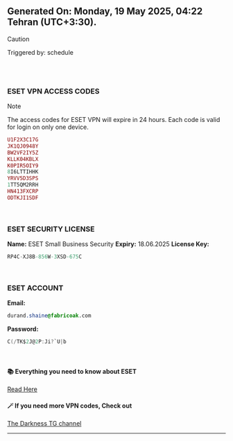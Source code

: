 ## Generated On: Monday, 19 May 2025, 04:22 Tehran (UTC+3:30).

> [!CAUTION]
> Triggered by: schedule

<br><br>

### ESET VPN ACCESS CODES

> [!NOTE]
> The access codes for ESET VPN will expire in 24 hours.
> Each code is valid for login on only one device.

```ruby
U1F2X3C17G
JK1QJ0948Y
BW2VF2IY5Z
KLLK04KBLX
K0PIR5OIY9
8I6LTTIHHK
YRVV5D3SPS
1TT5QM2RRH
HN413FXCRP
ODTKJI1SDF
```

<br>

### ESET SECURITY LICENSE

**Name:** ESET Small Business Security
**Expiry:** 18.06.2025
**License Key:**

```POV-Ray SDL
RP4C-XJ8B-856W-3XSD-675C
```

<br>

### ESET ACCOUNT

**Email:**

```CSS
durand.shaine@fabricoak.com
```

**Password:**

```POV-Ray SDL
C(/TK$2J@2P:Ji?`U|b
```

<br>

#### 📚 Everything you need to know about ESET

[Read Here](https://t.me/F_NiREvil/2113)

#### 🪄 If you need more VPN codes, Check out

[The Darkness TG channel](https://t.me/Eset_key_trial)

---

<br><br>

